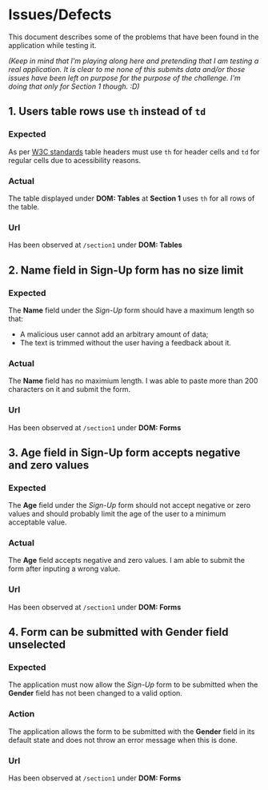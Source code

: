 # Issues/Defects
This document describes some of the problems that have been found in the
application while testing it.

_(Keep in mind that I'm playing along here and pretending that I am testing a
real application. It is clear to me none of this submits data and/or those
issues have been left on purpose for the purpose of the challenge. I'm
doing that only for Section 1 though. :D)_

## 1. Users table rows use `th` instead of `td`
### Expected
As per [W3C standards](https://www.w3.org/TR/html4/struct/tables.html#h-11.2.6) table headers must use `th` for header cells and
`td` for regular cells due to acessibility reasons.

### Actual
The table displayed under **DOM: Tables** at **Section 1** uses `th` for all
rows of the table.

### Url
Has been observed at `/section1` under **DOM: Tables**

## 2. Name field in Sign-Up form has no size limit
### Expected
The **Name** field under the *Sign-Up* form should have a maximum length so
that:
  - A malicious user cannot add an arbitrary amount of data;
  - The text is trimmed without the user having a feedback about it.

### Actual
The **Name** field has no maximium length. I was able to paste more than 200
characters on it and submit the form.

### Url
Has been observed at `/section1` under **DOM: Forms**

## 3. Age field in Sign-Up form accepts negative and zero values
### Expected
The **Age** field under the *Sign-Up* form should not accept negative or zero
values and should probably limit the age of the user to a minimum acceptable
value.

### Actual
The **Age** field accepts negative and zero values. I am able to submit the form
after inputing a wrong value.

### Url
Has been observed at `/section1` under **DOM: Forms**

## 4. Form can be submitted with Gender field unselected
### Expected
The application must now allow the *Sign-Up* form to be submitted when the
**Gender** field has not been changed to a valid option.

### Action
The application allows the form to be submitted with the **Gender** field in its
default state and does not throw an error message when this is done.

### Url
Has been observed at `/section1` under **DOM: Forms**
